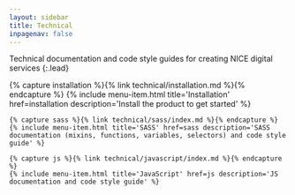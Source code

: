 ```yaml
---
layout: sidebar
title: Technical
inpagenav: false
---
```


Technical documentation and code style guides for creating NICE digital services
{:.lead}

<div class="grid">
    {% capture installation %}{% link technical/installation.md %}{% endcapture %}
    {% include menu-item.html title='Installation' href=installation description='Install the product to get started' %}

    {% capture sass %}{% link technical/sass/index.md %}{% endcapture %}
    {% include menu-item.html title='SASS' href=sass description='SASS documentation (mixins, functions, variables, selectors) and code style guide' %}

    {% capture js %}{% link technical/javascript/index.md %}{% endcapture %}
    {% include menu-item.html title='JavaScript' href=js description='JS documentation and code style guide' %}
</div>